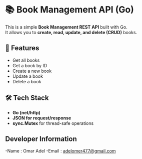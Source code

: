 # 📚 Book Management API (Go)

This is a simple **Book Management REST API** built with Go.  
It allows you to **create, read, update, and delete (CRUD)** books.


## 🚀 Features
- Get all books
- Get a book by ID
- Create a new book
- Update a book
- Delete a book


## 🛠 Tech Stack
- **Go (net/http)**
- **JSON for request/response**
- **sync.Mutex** for thread-safe operations

## Developer Information
-Name : Omar Adel 
-Email : adelomer477@gmail.com
